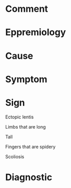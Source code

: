 # Comment

# Eppremiology

# Cause

# Symptom

# Sign

Ectopic lentis

Limbs that are long

Tall

Fingers that are spidery

Scoliosis

# Diagnostic
